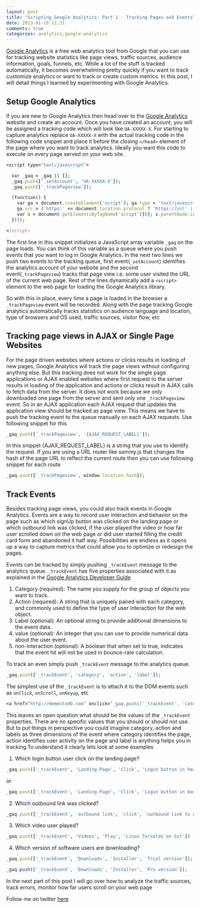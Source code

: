 ```yaml
---
layout: post
title: "Scripting Google Analytics: Part 1 - Tracking Pages and Events"
date: 2013-01-16 11:31
comments: true
categories: analytics,google-analytics
---
```


[Google Analytics](http://www.google.com/analytics) is a free web analytics tool from Google that you can use for tracking website statistics like page views, traffic sources, audience information, goals, funnels, etc. While a lot of the stuff is tracked automatically, it becomes overwhelming pretty quickly if you want to track customize analytics or want to track or create custom metrics. In this post, I will detail things I learned by experimenting with Google Analytics.

<!-- more -->

## Setup Google Analytics

If you are new to Google Analytics then head over to the [Google Analytics](http://www.google.com/analytics) website and create an account. Once you have created an account, you will be assigned a tracking code which will look like `UA-XXXXX-X`. For starting to capture analytics replace `UA-XXXXX-X` with the actual tracking code in the following code snippet and place it before the closing `</head>` element of the page where you want to track analytics. Ideally you want this code to execute on every page served on your web site.

``` ruby Getting Started with Google Analytics
<script type="text/javascript">

  var _gaq = _gaq || [];
  _gaq.push(['_setAccount', 'UA-XXXXX-X']);
  _gaq.push(['_trackPageview']);

  (function() {
    var ga = document.createElement('script'); ga.type = 'text/javascript'; ga.async = true;
    ga.src = ('https:' == document.location.protocol ? 'https://ssl' : 'http://www') + '.google-analytics.com/ga.js';
    var s = document.getElementsByTagName('script')[0]; s.parentNode.insertBefore(ga, s);
  })();

</script>
```

The first line in this snippet initializes a JavaScript array variable `_gaq` on the page loads. You can think of this variable as a queue where you push events that you want to log in Google Analytics. In the next two lines we push two events to the tracking queue, first event(`_setAccount`) identifies the analytics account of your website and the second event(`_trackPageview`) tracks that page view i.e. some user visited the URL of the current web page. Rest of the lines dynamically add a `<script>` element to the web page for loading the Google Analytics library. 

So with this in place, every time a page is loaded in the browser a `_trackPageview` event will be recorded. Along with the page tracking Google analytics automatically tracks statistics on audience language and location, type of browsers and OS used, traffic sources, visitor flow, etc

## Tracking page views in AJAX or Single Page Websites

For the page driven websites where actions or clicks results in loading of new pages, Google Analytics will track the page views without configuring anything else. But this tracking does not work for the single page applications or AJAX enabled websites where first request to the server results in loading of the application and actions or clicks result in AJAX calls to fetch data from the server. It does not work because we only downloaded one page from the server and sent only one `_trackPageview` event. So in an AJAX application each AJAX request that updates the application view should be tracked as page view. This means we have to push the tracking event to the queue manually on each AJAX requests. Use following snippet for this

``` ruby Tracking page views for AJAX applications
_gaq.push(['_trackPageview', '{AJAX_REQUEST_LABEL}']);
```

In this snippet {AJAX_REQUEST_LABEL} is a string that you use to identify the request. If you are using a URL router like sammy.js that changes the hash of the page URL to reflect the current route then you can use following snippet for each route

``` ruby tracking page hash for sammy.js style URL routers
_gaq.push(['_trackPageview', window.location.hash]);
```

## Track Events

Besides tracking page views, you could also track events in Google Analytics. Events are a way to record user interaction and behavior on the page such as which signUp button was clicked on the landing page or which outbound link was clicked, if the user played the video or how far user scrolled down on the web page or did user started filling the credit card form and abandoned it half way. Possibilities are endless as it opens up a way to capture metrics that could allow you to optimize or redesign the pages.

Events can be tracked by simply pushing `_trackEvent` message to the analytics queue. `_trackEvent` has five properties associated with it as explained in the [Google Analytics Developer Guide](https://developers.google.com/analytics/devguides/collection/gajs/eventTrackerGuide)

1. Category (required): The name you supply for the group of objects you want to track. 
2. Action (required): A string that is uniquely paired with each category, and commonly used to define the type of user interaction for the web object.
3. Label (optional): An optional string to provide additional dimensions to the event data.
4. value (optional): An integer that you can use to provide numerical data about the user event.
5. non-interaction (optional): A boolean that when set to true, indicates that the event hit will not be used in bounce-rate calculation.

To track an even simply push `_trackEvent` message to the analytics queue.

``` ruby Tracking Events in Google Analytics
_gaq.push(['_trackEvent', 'category', 'action', 'label']);
```

The simplest use of the `_trackEvent` is to attach it to the DOM events such as `onClick`, `onScroll`, `onKeyup`, etc

``` ruby Tracking DOM events
<a href="http://mementodb.com" onclick="_gaq.push(['_trackEvent', 'category', 'action', 'label']);">Goto Memento</a>
```

This leaves an open question what should be the values of the `_trackEvent` properties. There are no specific values that you should or should not use. But to put things in perspective you could imagine category, action and labels as three dimensions of the event where category identifies the page, action identifies user activity on the page and label is anything helps you in tracking.To understand it clearly lets look at some examples

1. Which login button user click on the landing page?

``` ruby User clicked on Login button in header
_gaq.push(['_trackEvent', 'Landing-Page', 'Click', 'Login button in header']);
```

or 

``` ruby User clicked on Login button in body
_gaq.push(['_trackEvent', 'Landing-Page', 'Click', 'Login button in body']);
```

2. Which outbound link was clicked?

``` ruby User clicked on mementodb.com link
_gaq.push(['_trackEvent', 'outbound link', 'click', 'outbound link to mementodb.com']);
```

3. Which video user played?

``` ruby User played video with title "Linus Torvalds on Git"
_gaq.push(['_trackEvent', 'Videos', 'Play', 'Linus Torvalds on Git'])
```

4. Which version of software users are downloading?

``` ruby User downloaded Trial version of the software
_gaq.push(['_trackEvent', 'Downloads', 'Installer', 'Trial version']);
```

``` js User downloaded Pro version of the software
_gaq.push(['_trackEvent', 'Downloads', 'Installer', 'Pro version']);
```

In the next part of this post I will go over how to analyze the traffic sources, track errors, monitor how far users scroll on your web page

Follow me on twitter [here](http://twitter.com/hgilani)
